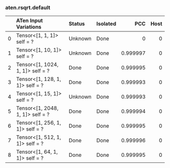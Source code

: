 ### aten.rsqrt.default
|    | ATen Input Variations            | Status   | Isolated   |      PCC |   Host |
|---:|:---------------------------------|:---------|:-----------|---------:|-------:|
|  0 | Tensor<[1, 1, 1]> self = ?       | Unknown  | Done       | 0        |      0 |
|  1 | Tensor<[1, 10, 1]> self = ?      | Unknown  | Done       | 0.999997 |      0 |
|  2 | Tensor<[1, 1024, 1, 1]> self = ? | Done     | Done       | 0.999995 |      0 |
|  3 | Tensor<[1, 128, 1, 1]> self = ?  | Done     | Done       | 0.999993 |      0 |
|  4 | Tensor<[1, 15, 1]> self = ?      | Unknown  | Done       | 0.999993 |      0 |
|  5 | Tensor<[1, 2048, 1, 1]> self = ? | Done     | Done       | 0.999994 |      0 |
|  6 | Tensor<[1, 256, 1, 1]> self = ?  | Done     | Done       | 0.999995 |      0 |
|  7 | Tensor<[1, 512, 1, 1]> self = ?  | Done     | Done       | 0.999996 |      0 |
|  8 | Tensor<[1, 64, 1, 1]> self = ?   | Done     | Done       | 0.999995 |      0 |

